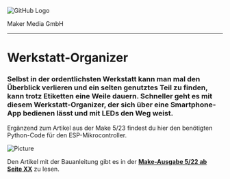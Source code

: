 ![GitHub Logo](http://www.heise.de/make/icons/make_logo.png)

Maker Media GmbH
*** 

# Werkstatt-Organizer

### Selbst in der ordentlichsten Werkstatt kann man mal den Überblick verlieren und ein selten genutztes Teil zu finden, kann trotz Etiketten eine Weile dauern. Schneller geht es mit diesem Werkstatt-Organizer, der sich über eine Smartphone-App bedienen lässt und mit LEDs den Weg weist.

Ergänzend zum Artikel aus der Make 5/23 findest du hier den benötigten Python-Code für den ESP-Mikrocontroller.

![Picture](https://github.com/MakeMagazinDE/Werkstatt-Organizer/blob/main/werkstatt-banner.png)

Den Artikel mit der Bauanleitung gibt es in der **[Make-Ausgabe 5/22 ab Seite XX](https://www.heise.de/select/make/2023/5)** zu lesen.
